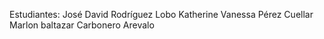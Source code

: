 Estudiantes:
José David Rodríguez Lobo
Katherine Vanessa Pérez Cuellar
Marlon baltazar Carbonero Arevalo
